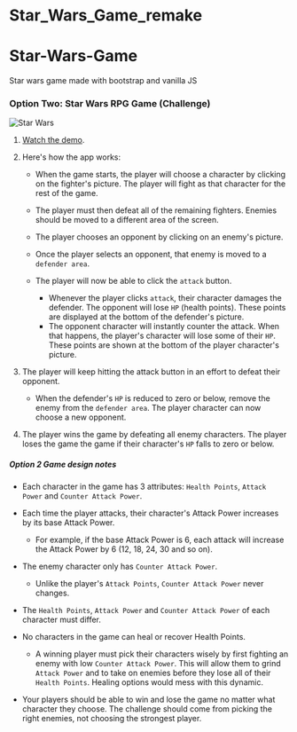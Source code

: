 # Star_Wars_Game_remake

# Star-Wars-Game

Star wars game made with bootstrap and vanilla JS

### Option Two: Star Wars RPG Game (Challenge)

![Star Wars](Images/2-StarWars.jpg)

1. [Watch the demo](https://youtu.be/klN2-ITjRt8).

2. Here's how the app works:

   - When the game starts, the player will choose a character by clicking on the fighter's picture. The player will fight as that character for the rest of the game.

   - The player must then defeat all of the remaining fighters. Enemies should be moved to a different area of the screen.

   - The player chooses an opponent by clicking on an enemy's picture.

   - Once the player selects an opponent, that enemy is moved to a `defender area`.

   - The player will now be able to click the `attack` button.
     - Whenever the player clicks `attack`, their character damages the defender. The opponent will lose `HP` (health points). These points are displayed at the bottom of the defender's picture.
     - The opponent character will instantly counter the attack. When that happens, the player's character will lose some of their `HP`. These points are shown at the bottom of the player character's picture.

3. The player will keep hitting the attack button in an effort to defeat their opponent.

   - When the defender's `HP` is reduced to zero or below, remove the enemy from the `defender area`. The player character can now choose a new opponent.

4. The player wins the game by defeating all enemy characters. The player loses the game the game if their character's `HP` falls to zero or below.

##### Option 2 Game design notes

- Each character in the game has 3 attributes: `Health Points`, `Attack Power` and `Counter Attack Power`.

- Each time the player attacks, their character's Attack Power increases by its base Attack Power.
  - For example, if the base Attack Power is 6, each attack will increase the Attack Power by 6 (12, 18, 24, 30 and so on).
- The enemy character only has `Counter Attack Power`.

  - Unlike the player's `Attack Points`, `Counter Attack Power` never changes.

- The `Health Points`, `Attack Power` and `Counter Attack Power` of each character must differ.

- No characters in the game can heal or recover Health Points.

  - A winning player must pick their characters wisely by first fighting an enemy with low `Counter Attack Power`. This will allow them to grind `Attack Power` and to take on enemies before they lose all of their `Health Points`. Healing options would mess with this dynamic.

- Your players should be able to win and lose the game no matter what character they choose. The challenge should come from picking the right enemies, not choosing the strongest player.

